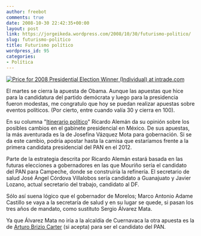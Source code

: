 ```yaml
---
author: freebot
comments: true
date: 2008-10-30 22:42:35+00:00
layout: post
link: https://jorgeikeda.wordpress.com/2008/10/30/futurismo-politico/
slug: futurismo-politico
title: Futurismo político
wordpress_id: 95
categories:
- Política
---
```


[
![Price for 2008 Presidential Election Winner (Individual) at intrade.com](https://data.intrade.com/graphing/closingChart.gif?contractId=409933&intradeChart=true&transBackground=true&transBackground=true)](http://www.intrade.com/aav2/trading/tradingHTML.jsp?selConID=409933)

El martes se cierra la apuesta de Obama.  Aunque las apuestas que hice para la candidatura del partido demócrata y luego para la presidencia fueron modestas, me congratulo que hoy se puedan realizar apuestas sobre eventos políticos. (Por cierto, entre cuando valía 30 y cierra en 100).

En su columna "[Itinerario político](http://www.eluniversal.com.mx/columnas/74768.html)" Ricardo Alemán da su opinión sobre los posibles cambios en el gabinete presidencial en México. De sus apuestas, la más aventurada es la de Josefina Vázquez Mota para gobernación. Si se da este cambio, podría apostar hasta la camisa que estaríamos frente a la primera candidata presidencial del PAN en el 2012.

Parte de la estrategia descrita por Ricardo Alemán estará basada en las futuras elecciones a gobernadores en las que Mouriño sería el candidato del PAN para Campeche, donde se construiría la refinería. El secretario de salud José Ángel Córdova Villalobos sería candidato a Guanajuato y Javier Lozano, actual secretario del trabajo, candidato al DF.

Sólo así suena lógico que el gobernador de Morelos; Marco Antonio Adame Castillo se vaya a la secretaría de salud y en su lugar se quede, si pasan los tres años de mandato, como sustituto Sergio Álvarez Mata.

Ya que Álvarez Mata no iría a la alcaldía de Cuernavaca la otra apuesta es la de  [Arturo Brizio Carter](http://www.esmas.com/losbrizio/biografias/620433.html) (si acepta) para ser el candidato del PAN.

